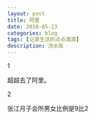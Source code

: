 ```yaml
---
layout: post
title: 阿里
date: 2018-05-23
categories: blog
tags: [记录生活的点点滴滴]
description: 流水账
---
```


1 

超超去了阿里。

2

张江月子会所男女比例是9比2


